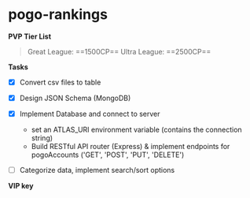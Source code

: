 # pogo-rankings

**PVP Tier List**

> Great League: ==1500CP==
> Ultra League: ==2500CP==

**Tasks**
- [x] Convert csv files to table
- [x] Design JSON Schema (MongoDB)
- [x] Implement Database and connect to server
    - set an ATLAS_URI environment variable (contains the connection string)
    - Build RESTful API router (Express) & implement endpoints for pogoAccounts ('GET', 'POST', 'PUT', 'DELETE')
- [ ] Categorize data, implement search/sort options


**VIP key**

[b05f-008d-b10b-486e-bfdb-c466-9a73-3a0c]: #





